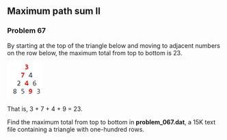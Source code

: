 ﻿## Maximum path sum II
### Problem 67
By starting at the top of the triangle below and moving to adjacent numbers on the row below, the maximum total from top to bottom is 23.

![Grid](images/grid.png)

That is, 3 + 7 + 4 + 9 = 23.

Find the maximum total from top to bottom in **problem_067.dat**, a 15K text file containing a triangle with one-hundred rows.
